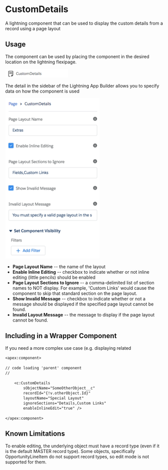 # CustomDetails
A lightning component that can be used to display the custom details from a record using a page layout

## Usage

The component can be used by placing the component in the desired location on the lightning flexipage.

<img src="./images/CustomDetails_component.png" alt="Detail Page" width="200"/>

The detail in the sidebar of the Lightning App Builder allows you to specify data on how the component is used

<img src="./images/CustomDetails_detail.png" alt="Detail Page" width="300" />

* **Page Layout Name** -- the name of the layout 
* **Enable Inline Editing** -- checkbox to indicate whether or not inline editing (little pencils) should be enabled
* **Page Layout Sections to Ignore** -- a comma-delimited list of section names to NOT display. For example, 'Custom Links' would cause the component to skip that standard section on the page layout.
* **Show Invalid Message** -- checkbox to indicate whether or not a message should be displayed if the specified page layout cannot be found.
* **Invalid Layout Message** -- the message to display if the page layout cannot be found.

## Including in a Wrapper Component
If you need a more complex use case (e.g. displaying related 

```
<apex:component>

// code loading 'parent' component
//

	<c:CustomDetails 
		sObjectName="SomeOtherObject__c" 
		recordId="{!v.otherObject.Id}" 
		layoutName="Special Layout"
		ignoreSections="Details,Custom Links"
		enableInlineEdit="true" />
		
</apex:component>
```



## Known Limitations

To enable editing, the underlying object must have a record type (even if it is the default MASTER record type). Some objects, specifically OpportunityLineItem do not support record types, so edit mode is not supported for them.